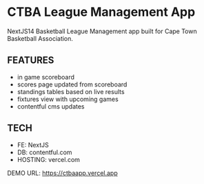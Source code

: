 # CTBA League Management App


NextJS14 Basketball League Management app built for Cape Town Basketball Association.

## FEATURES

- in game scoreboard
- scores page updated from scoreboard
- standings tables based on live results
- fixtures view with upcoming games
- contentful cms updates


## TECH

- FE: NextJS
- DB: contentful.com
- HOSTING: vercel.com

DEMO URL: 
https://ctbaapp.vercel.app
